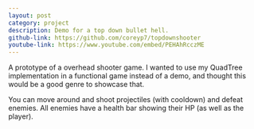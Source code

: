 ```yaml
---
layout: post
category: project
description: Demo for a top down bullet hell.
github-link: https://github.com/coreyp7/topdownshooter
youtube-link: https://www.youtube.com/embed/PEHAhRcczME
---
```


A prototype of a overhead shooter game. I wanted to use my QuadTree implementation in a functional game instead of a
demo, and thought this would be a good genre to showcase that. 

You can move around and shoot projectiles (with cooldown) and defeat enemies. All enemies have a health bar showing
their HP (as well as the player).
